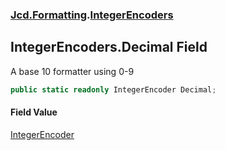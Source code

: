 ### [Jcd.Formatting](Jcd_Formatting.md 'Jcd.Formatting').[IntegerEncoders](Jcd_Formatting_IntegerEncoders.md 'Jcd.Formatting.IntegerEncoders')
## IntegerEncoders.Decimal Field
A base 10 formatter using 0-9  
```csharp
public static readonly IntegerEncoder Decimal;
```
#### Field Value
[IntegerEncoder](Jcd_Formatting_IntegerEncoder.md 'Jcd.Formatting.IntegerEncoder')
